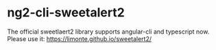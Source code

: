 # ng2-cli-sweetalert2

The official sweetlaert2 library supports angular-cli and typescript now. Please use it: https://limonte.github.io/sweetalert2/
